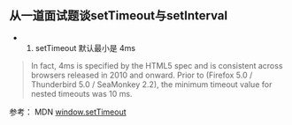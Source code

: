 从一道面试题谈setTimeout与setInterval
---------------














- 1. setTimeout 默认最小是 4ms
> In fact, 4ms is specified by the HTML5 spec and is consistent across browsers released in 2010 and onward. Prior to (Firefox 5.0 / Thunderbird 5.0 / SeaMonkey 2.2), the minimum timeout value for nested timeouts was 10 ms.  

参考： MDN [window.setTimeout](https://developer.mozilla.org/zh-CN/docs/Web/API/Window/setTimeout)
